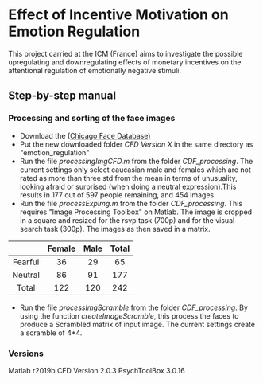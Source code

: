 # Effect of Incentive Motivation on Emotion Regulation  

This project carried at the ICM (France) aims to investigate the possible upregulating and downregulating effects of monetary incentives on the attentional regulation of emotionally negative stimuli.

## Step-by-step manual

### Processing and sorting of the face images
- Download the [(Chicago Face Database)](https://chicagofaces.org/default/)
- Put the new downloaded folder *CFD Version X* in the same directory as "emotion_regulation"
- Run the file *processingImgCFD.m* from the folder *CDF_processing*. The current settings only select caucasian male and females which are not rated as more than three std from the mean in terms of unusuality, looking afraid or surprised (when doing a neutral expression).This results in 177 out of 597 people remaining, and 454 images.
- Run the file *processExpImg.m* from the folder *CDF_processing*. This requires "Image Processing Toolbox" on Matlab. The image is cropped in a square and resized for the rsvp task (700p) and for the visual search task (300p). The images as then saved in a matrix.

|                         | Female                         | Male                            | Total                           |
| :----------------------:|:------------------------------:| :------------------------------:| :------------------------------:|
| Fearful                 | 36                             | 29                              | 65 |
| Neutral                 | 86                             | 91                              | 177|
| Total                   | 122                            | 120                             | 242|

- Run the file *processImgScramble* from the folder *CDF_processing*. By using the function *createImageScramble*, this process the faces to produce a Scrambled matrix of input image. The current settings create a scramble of 4*4.

### Versions

Matlab r2019b
CFD Version 2.0.3
PsychToolBox 3.0.16
